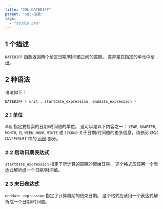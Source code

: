```yaml
---
title: "OQL DATEDIFF"
parent: "oql-函数"
tags:
  - "studio pro"
---
```


## 1 个描述

`DATEDIFF` 函数返回两个给定日期/时间值之间的差额。 差异是在指定的单元中给出。

## 2 种语法

语法如下：

```sql
DATEDIFF ( unit , startdate_expression, enddate_expression )
```

### 2.1 单位

`单位` 指定要检索的日期/时间值的单位。 这可以是以下内容之一： `YEAR`, `QUARTER`, `MONTH`, `日`, `WEEK`, `HOUR`, `MINTE` 或 `SECOND` 关于日期/时间值的更多信息，请参阅 *OQL DATEPART* 中的 [示例](oql-datepart#oql-datepart-example) 部分。

### 2.2 启动日期表达式

`startdate_expression` 指定了所计算的周期的起始日期。 这个格式应该用一个表达式解析成一个日期/时间值。

### 2.3 末日表达式

`enddate_expression` 指定了计算周期的结束日期。 这个格式应该用一个表达式解析成一个日期/时间值。
